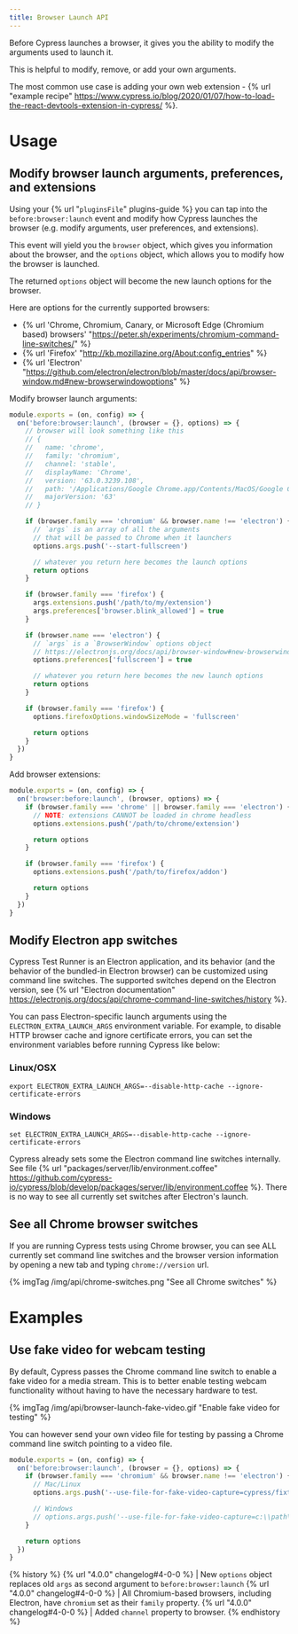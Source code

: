 ```yaml
---
title: Browser Launch API
---
```


Before Cypress launches a browser, it gives you the ability to modify the arguments used to launch it.

This is helpful to modify, remove, or add your own arguments.

The most common use case is adding your own web extension - {% url "example recipe" https://www.cypress.io/blog/2020/01/07/how-to-load-the-react-devtools-extension-in-cypress/ %}.

# Usage

## Modify browser launch arguments, preferences, and extensions

Using your {% url "`pluginsFile`" plugins-guide %} you can tap into the `before:browser:launch` event and modify how Cypress launches the browser (e.g. modify arguments, user preferences, and extensions).

This event will yield you the `browser` object, which gives you information about the browser, and the `options` object, which allows you to modify how the browser is launched.

The returned `options` object will become the new launch options for the browser.

Here are options for the currently supported browsers:

* {% url 'Chrome, Chromium, Canary, or Microsoft Edge (Chromium based) browsers' "https://peter.sh/experiments/chromium-command-line-switches/" %}
* {% url 'Firefox' "http://kb.mozillazine.org/About:config_entries" %}
* {% url 'Electron' "https://github.com/electron/electron/blob/master/docs/api/browser-window.md#new-browserwindowoptions" %}

Modify browser launch arguments:

```js
module.exports = (on, config) => {
  on('before:browser:launch', (browser = {}, options) => {
    // browser will look something like this
    // {
    //   name: 'chrome',
    //   family: 'chromium',
    //   channel: 'stable',
    //   displayName: 'Chrome',
    //   version: '63.0.3239.108',
    //   path: '/Applications/Google Chrome.app/Contents/MacOS/Google Chrome',
    //   majorVersion: '63'
    // }

    if (browser.family === 'chromium' && browser.name !== 'electron') {
      // `args` is an array of all the arguments
      // that will be passed to Chrome when it launchers
      options.args.push('--start-fullscreen')

      // whatever you return here becomes the launch options
      return options
    }

    if (browser.family === 'firefox') {
      args.extensions.push('/path/to/my/extension')
      args.preferences['browser.blink_allowed'] = true
    }

    if (browser.name === 'electron') {
      // `args` is a `BrowserWindow` options object
      // https://electronjs.org/docs/api/browser-window#new-browserwindowoptions
      options.preferences['fullscreen'] = true

      // whatever you return here becomes the new launch options
      return options
    }

    if (browser.family === 'firefox') {
      options.firefoxOptions.windowSizeMode = 'fullscreen'

      return options
    }
  })
}
```

Add browser extensions:

```js
module.exports = (on, config) => {
  on('browser:before:launch', (browser, options) => {
    if (browser.family === 'chrome' || browser.family === 'electron') {
      // NOTE: extensions CANNOT be loaded in chrome headless
      options.extensions.push('/path/to/chrome/extension')

      return options
    }

    if (browser.family === 'firefox') {
      options.extensions.push('/path/to/firefox/addon')

      return options
    }
  })
}
```

## Modify Electron app switches

Cypress Test Runner is an Electron application, and its behavior (and the behavior of the bundled-in Electron browser) can be customized using command line switches. The supported switches depend on the Electron version, see {% url "Electron documentation" https://electronjs.org/docs/api/chrome-command-line-switches/history %}.

You can pass Electron-specific launch arguments using the `ELECTRON_EXTRA_LAUNCH_ARGS` environment variable. For example, to disable HTTP browser cache and ignore certificate errors, you can set the environment variables before running Cypress like below:

### Linux/OSX

```shell
export ELECTRON_EXTRA_LAUNCH_ARGS=--disable-http-cache --ignore-certificate-errors
```

### Windows

```shell
set ELECTRON_EXTRA_LAUNCH_ARGS=--disable-http-cache --ignore-certificate-errors
```

Cypress already sets some the Electron command line switches internally. See file {% url "packages/server/lib/environment.coffee" https://github.com/cypress-io/cypress/blob/develop/packages/server/lib/environment.coffee %}. There is no way to see all currently set switches after Electron's launch.

## See all Chrome browser switches

If you are running Cypress tests using Chrome browser, you can see ALL currently set command line switches and the browser version information by opening a new tab and typing `chrome://version` url.

{% imgTag /img/api/chrome-switches.png "See all Chrome switches" %}

# Examples

## Use fake video for webcam testing

By default, Cypress passes the Chrome command line switch to enable a fake video for a media stream. This is to better enable testing webcam functionality without having to have the necessary hardware to test.

{% imgTag /img/api/browser-launch-fake-video.gif "Enable fake video for testing" %}

You can however send your own video file for testing by passing a Chrome command line switch pointing to a video file.

```js
module.exports = (on, config) => {
  on('before:browser:launch', (browser = {}, options) => {
    if (browser.family === 'chromium' && browser.name !== 'electron') {
      // Mac/Linux
      options.args.push('--use-file-for-fake-video-capture=cypress/fixtures/my-video.y4m')

      // Windows
      // options.args.push('--use-file-for-fake-video-capture=c:\\path\\to\\video\\my-video.y4m')
    }

    return options
  })
}
```

{% history %}
{% url "4.0.0" changelog#4-0-0 %} | New `options` object replaces old `args` as second argument to `before:browser:launch`
{% url "4.0.0" changelog#4-0-0 %} | All Chromium-based browsers, including Electron, have `chromium` set as their `family` property.
{% url "4.0.0" changelog#4-0-0 %} | Added `channel` property to browser.
{% endhistory %}
